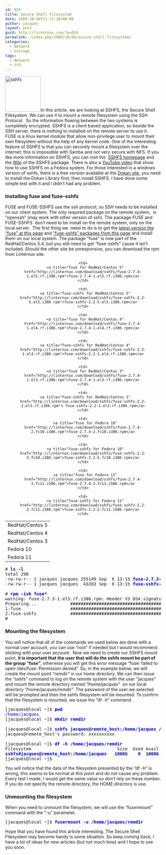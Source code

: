 ```yaml
---
id: 824
title: Secure Shell Filesystem
date: 2009-10-04T11:11:18+00:00
author: jacques
layout: post
guid: http://linternux.com/?p=824
permalink: /index.php/2009/10/04/secure-shell-filesystem/
categories:
  - Network
  - Storage
tags:
  - Network
  - ssh
---
```

[<img loading="lazy" class="alignleft size-full wp-image-974" title="sshfs" src="http://192.168.1.88/wp-content/uploads/2009/10/sshfs.png" alt="sshfs" width="115" height="115" />](http://192.168.1.88/wp-content/uploads/2009/10/sshfs.png)In this article, we are looking at SSHFS, the Secure Shell Filesystem. We can use it to mount a remote filesystem using the SSH Protocol.  So the information flowing between the two systems is completely encrypted. SSHFS is a client based application, so beside the SSH server, there is nothing to installed on the remote server to use it.  FUSE is a linux kernel module that allow non-privilege user to mount their own filesystem without the help of any kernel code. One of the interesting feature of SSHFS is that you can securely mount a filesystem over the internet, this is impossible with Samba and not very secure with NFS. If you like more information on SSHFS, you can visit the  [SSHFS homepage](http://fuse.sourceforge.net/sshfs.html "Secure Shell Filesystem Home Page") and the [Wiki](http://en.wikipedia.org/wiki/SSHFS "Secure Shell Filesystem Wiki ") of the SSHFS package. There is also a [YouTube video](http://www.youtube.com/watch?v=E5BDkadiaZo "YouTube Video about SSHFS") that show how to use SSHFS on a Fedora system. For those interested in a windows version of sshfs, there is a free version available at the [Dokan site](http://dokan-dev.net/en/), you need to install the Dokan Library first, then install SSHFS. I have done some simple test with it and I didn&#8217;t had any problem.

### Installing fuse and fuse-sshfs

FUSE and FUSE-SSHFS use the ssh protocol, so SSH needs to be installed on our client system. The only required package on the remote system,  is &#8220;openssh&#8221; (may work with other version of ssh). The package FUSE and FUSE-SSHFS  don&#8217;t need to be install on the remote system, only on the local server.  The first thing we  need to do is to get the [latest version the &#8220;fuse&#8221; at this page](http://dag.wieers.com/rpm/packages/fuse/) and [&#8220;fuse-sshfs&#8221; packages from this page](http://dag.wieers.com/rpm/packages/fuse-sshfs/ "Page to download fuse-sshfs") and install them on our local system. The package &#8220;fuse&#8221; is now part of the RedHat/Centos 5.4, but you still need to get &#8220;fuse-sshfs&#8221; cause it isn&#8217;t included. Should the other site be unresponsive, you can download the rpm from Linternux site.  


<center>
  </p> <table align=center> 
  
  <tr>
    <td>
      RedHat/Centos 5
    </td>
    
    <td>
      <a title="fuse for RedHat/Centos 5" href="http://linternux.com/download/sshfs/fuse-2.7.4-1.el5.rf.i386.rpm">fuse-2.7.4-1.el5.rf.i386.rpm</a>
    </td>
    
    <td>
      <a title="fuse-sshfs for RedHat/Centos 5" href="http://linternux.com/download/sshfs/fuse-sshfs-2.2-5.el5.i386.rpm">fuse-sshfs-2.2-5.el5.i386.rpm</a>
    </td>
  </tr>
  
  <tr>
    <td>
      RedHat/Centos 4
    </td>
    
    <td>
      <a title="fuse for RedHat/Centos 4" href="http://linternux.com/download/sshfs/fuse-2.7.4-1.el4.rf.i386.rpm">fuse-2.7.4-1.el4.rf.i386.rpm</a>
    </td>
    
    <td>
      <a title="fuse-sshfs for RedHat/Centos 4" href="http://linternux.com/download/sshfs/fuse-sshfs-2.2-1.el4.rf.i386.rpm">fuse-sshfs-2.2-1.el4.rf.i386.rpm</a>
    </td>
  </tr>
  
  <tr>
    <td>
      RedHat/Centos 3
    </td>
    
    <td>
      <a title="fuse for RedHat/Centos 3" href="http://linternux.com/download/sshfs/fuse-2.7.4-1.el3.rf.i386.rpm">fuse-2.7.4-1.el3.rf.i386.rpm</a>
    </td>
    
    <td>
      <a title="fuse-sshfs for RedHat/Centos 3" href="http://linternux.com/download/sshfs/fuse-sshfs-2.2-1.el3.rf.i386.rpm"> fuse-sshfs-2.2-1.el3.rf.i386.rpm</a>
    </td>
  </tr>
  
  <tr>
    <td>
      Fedora 10
    </td>
    
    <td>
      <a title="fuse for Fedora 10" href="http://linternux.com/download/sshfs/fuse-2.7.4-2.fc10.i386.rpm">fuse-2.7.4-2.fc10.i386.rpm</a>
    </td>
    
    <td>
      <a title="fuse-sshfs for Fedora 10" href="http://linternux.com/download/sshfs/fuse-sshfs-2.2-5.fc10.i386.rpm">fuse-sshfs-2.2-5.fc10.i386.rpm</a>
    </td>
  </tr>
  
  <tr>
    <td>
      Fedora 11
    </td>
    
    <td>
      <a title="fuse for Fedora 11" href="http://linternux.com/download/sshfs/fuse-2.7.4-3.fc11.i586.rpm">fuse-2.7.4-3.fc11.i586.rpm</a>
    </td>
    
    <td>
      <a title="fuse-sshfs for Fedora 11" href="http://linternux.com/download/sshfs/fuse-sshfs-2.2-2.fc11.i586.rpm">fuse-sshfs-2.2-2.fc11.i586.rpm</a>
    </td>
  </tr></table> 
  
  <p>
    </center>
  </p>
  
  <pre># <span style="color: #0000ff;"><strong>ls -l</strong></span>
total 296
-rw-rw-r-- 1 jacques jacques 255149 Sep  6 13:15 <span style="color: #0000ff;"><strong>fuse-2.7.3-1.el5.rf.i386.rpm</strong></span>
-rw-rw-r-- 1 jacques jacques  43203 Sep  6 13:15 <strong><span style="color: #0000ff;">fuse-sshfs-1.9-1.el5.rf.i386.rpm</span>
</strong>
# <span style="color: #0000ff;"><strong>rpm -ivh fuse*</strong></span>
warning: fuse-2.7.3-1.el5.rf.i386.rpm: Header V3 DSA signature: NOKEY, key ID 6b8d79e6
Preparing...             ########################################### [100%]
1:fuse                   ########################################### [ 50%]
2:fuse-sshfs             ########################################### [100%]
#</pre>
  
  <h3>
    <!--more-->
  </h3>
  
  <h3>
    Mounting the filesystem
  </h3>
  
  <p>
    You will notice that all of the commands we used below are done with a normal user account, you can use &#8220;root&#8221; if needed but I would recommend sticking with your user account.  Now we need to create our SSHFS mount point, <strong>it is important that the user that will do the sshfs mount be part of the group &#8220;fuse&#8221;</strong>, otherwise<strong> </strong> you will get this error message &#8220;fuse: failed to open /dev/fuse: Permission denied&#8221;. So, in the example below, we will create the mount point &#8220;remdir&#8221; in our home directory. We can then issue the &#8220;sshfs&#8221; command to log on the remote system with the user &#8220;jacques&#8221; and mount the remote directory named &#8220;/home/jacques&#8221;  on our local directory &#8220;/home/jacques/remdir&#8221;. The password of the user we selected will be prompted and then the sshfs filesystem will be mounted. To confirm that the filesystem is mounted, we issue the &#8220;df -h&#8221; command.
  </p>
  
  <pre>[jacques@local ~]$<span style="color: #0000ff;"><strong> pwd</strong></span>
<span style="color: #0000ff;">/home/jacques</span>
[jacques@local ~]$ <span style="color: #0000ff;"><strong>mkdir remdir</strong></span>

[jacques@local ~]$ <span style="color: #0000ff;"><strong>sshfs jacques@remote_host:/home/jacques /home/jacques/workdir</strong></span>
jacques@remote_host's password: xxxxxxxxxx

[jacques@local ~]$ <strong><span style="color: #0000ff;">df -h /home/jacques/remdir</span></strong>
Filesystem                                 Size  Used Avail Use%  Mounted on<strong>
<span style="color: #0000ff;">sshfs#jacques@remote_host:/home/jacques   1000G    0  1000G   0%  /home/jacques/remdir</span></strong>
[jacques@local ~]$</pre>
  
  <p>
    You will notice that the data of the filesystem presented by the &#8220;df -h&#8221; is wrong, this seems to be normal at this point and do not cause any problem. Every test I made, I would get the same value so don&#8217;t rely on these number. If you do not specify the remote directory, the HOME directory is use.
  </p>
  
  <h3>
    Unmounting the filesystem
  </h3>
  
  <p>
    When you need to unmount the filesystem, we will use the &#8220;fusermount&#8221; command with the &#8220;-u&#8221; parameter.
  </p>
  
  <pre>[jacques@local ~]$ <strong><span style="color: #0000ff;">fusermount -u /home/jacques/remdir</span></strong></pre>
  
  <p>
    Hope that you have found this article interesting. The Secure Shell Filesystem may become handy is some situation. So keep coming back, I have a lot of ideas for new articles (but not much time) and I hope to see you soon.
  </p>